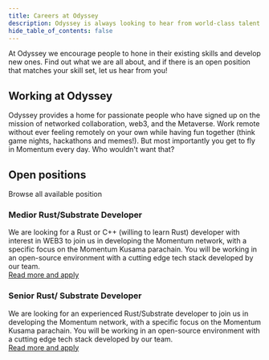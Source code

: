 ```yaml
---
title: Careers at Odyssey
description: Odyssey is always looking to hear from world-class talent interested in making real impact. If you can think out of the box, and are not afraid to get your hands dirty, we want to hear from you!
hide_table_of_contents: false
---
```

At Odyssey we encourage people to hone in their existing skills and develop new ones. Find out what we are all about, and if there is an open position that matches your skill set, let us hear from you!
## Working at Odyssey
Odyssey provides a home for passionate people who have signed up on the mission of networked collaboration, web3, and the Metaverse. Work remote without ever feeling remotely on your own while having fun together (think game nights, hackathons and memes!). But most importantly you get to fly in Momentum every day. Who wouldn't want that?
## Open positions
Browse all available position
### Medior Rust/Substrate Developer
We are looking for a Rust or C++ (willing to learn Rust) developer with interest in WEB3 to join us in developing the Momentum network, with a specific focus on the Momentum Kusama parachain. You will be working in an open-source environment with a cutting edge tech stack developed by our team.<br />
[Read more and apply](https://www.linkedin.com/jobs/view/3333949845/?refId=FTMNxv%2FM8m%2Fj0gUjzaxtAQ%3D%3D&trackingId=W8atipKICJW1rHl%2Bx1kvrg%3D%3D)
### Senior Rust/ Substrate Developer
We are looking for an experienced Rust/Substrate developer to join us in developing the Momentum network, with a specific focus on the Momentum Kusama parachain. You will be working in an open-source environment with a cutting edge tech stack developed by our team.<br />
[Read more and apply](https://www.linkedin.com/jobs/view/3271260421/?refId=FTMNxv%2FM8m%2Fj0gUjzaxtAQ%3D%3D&trackingId=g7IvjuJFP2KoxApg%2BZ1Aaw%3D%3D)